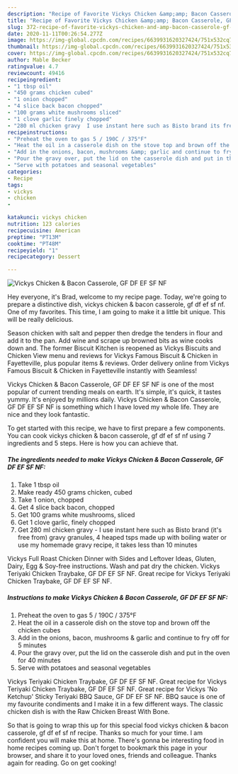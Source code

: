 ```yaml
---
description: "Recipe of Favorite Vickys Chicken &amp;amp; Bacon Casserole, GF DF EF SF NF"
title: "Recipe of Favorite Vickys Chicken &amp;amp; Bacon Casserole, GF DF EF SF NF"
slug: 372-recipe-of-favorite-vickys-chicken-and-amp-bacon-casserole-gf-df-ef-sf-nf
date: 2020-11-11T00:26:54.277Z
image: https://img-global.cpcdn.com/recipes/6639931620327424/751x532cq70/vickys-chicken-bacon-casserole-gf-df-ef-sf-nf-recipe-main-photo.jpg
thumbnail: https://img-global.cpcdn.com/recipes/6639931620327424/751x532cq70/vickys-chicken-bacon-casserole-gf-df-ef-sf-nf-recipe-main-photo.jpg
cover: https://img-global.cpcdn.com/recipes/6639931620327424/751x532cq70/vickys-chicken-bacon-casserole-gf-df-ef-sf-nf-recipe-main-photo.jpg
author: Mable Becker
ratingvalue: 4.7
reviewcount: 49416
recipeingredient:
- "1 tbsp oil"
- "450 grams chicken cubed"
- "1 onion chopped"
- "4 slice back bacon chopped"
- "100 grams white mushrooms sliced"
- "1 clove garlic finely chopped"
- "280 ml chicken gravy  I use instant here such as Bisto brand its free from gravy granules 4 heaped tsps made up with boiling water or use my homemade gravy recipe it takes less than 10 minutes"
recipeinstructions:
- "Preheat the oven to gas 5 / 190C / 375°F"
- "Heat the oil in a casserole dish on the stove top and brown off the chicken cubes"
- "Add in the onions, bacon, mushrooms &amp; garlic and continue to fry off for 5 minutes"
- "Pour the gravy over, put the lid on the casserole dish and put in the oven for 40 minutes"
- "Serve with potatoes and seasonal vegetables"
categories:
- Recipe
tags:
- vickys
- chicken
- 

katakunci: vickys chicken  
nutrition: 123 calories
recipecuisine: American
preptime: "PT13M"
cooktime: "PT48M"
recipeyield: "1"
recipecategory: Dessert

---
```



![Vickys Chicken &amp; Bacon Casserole, GF DF EF SF NF](https://img-global.cpcdn.com/recipes/6639931620327424/751x532cq70/vickys-chicken-bacon-casserole-gf-df-ef-sf-nf-recipe-main-photo.jpg)

Hey everyone, it's Brad, welcome to my recipe page. Today, we're going to prepare a distinctive dish, vickys chicken &amp; bacon casserole, gf df ef sf nf. One of my favorites. This time, I am going to make it a little bit unique. This will be really delicious.

Season chicken with salt and pepper then dredge the tenders in flour and add it to the pan. Add wine and scrape up browned bits as wine cooks down and. The former Biscuit Kitchen is reopened as Vickys Biscuits and Chicken View menu and reviews for Vickys Famous Biscuit &amp; Chicken in Fayetteville, plus popular items &amp; reviews. Order delivery online from Vickys Famous Biscuit &amp; Chicken in Fayetteville instantly with Seamless!

Vickys Chicken &amp; Bacon Casserole, GF DF EF SF NF is one of the most popular of current trending meals on earth. It's simple, it's quick, it tastes yummy. It's enjoyed by millions daily. Vickys Chicken &amp; Bacon Casserole, GF DF EF SF NF is something which I have loved my whole life. They are nice and they look fantastic.


To get started with this recipe, we have to first prepare a few components. You can cook vickys chicken &amp; bacon casserole, gf df ef sf nf using 7 ingredients and 5 steps. Here is how you can achieve that.

<!--inarticleads1-->

##### The ingredients needed to make Vickys Chicken &amp; Bacon Casserole, GF DF EF SF NF:

1. Take 1 tbsp oil
1. Make ready 450 grams chicken, cubed
1. Take 1 onion, chopped
1. Get 4 slice back bacon, chopped
1. Get 100 grams white mushrooms, sliced
1. Get 1 clove garlic, finely chopped
1. Get 280 ml chicken gravy - I use instant here such as Bisto brand (it&#39;s free from) gravy granules, 4 heaped tsps made up with boiling water or use my homemade gravy recipe, it takes less than 10 minutes


Vickys Full Roast Chicken Dinner with Sides and Leftover Ideas, Gluten, Dairy, Egg &amp; Soy-free instructions. Wash and pat dry the chicken. Vickys Teriyaki Chicken Traybake, GF DF EF SF NF. Great recipe for Vickys Teriyaki Chicken Traybake, GF DF EF SF NF. 

<!--inarticleads2-->

##### Instructions to make Vickys Chicken &amp; Bacon Casserole, GF DF EF SF NF:

1. Preheat the oven to gas 5 / 190C / 375°F
1. Heat the oil in a casserole dish on the stove top and brown off the chicken cubes
1. Add in the onions, bacon, mushrooms &amp; garlic and continue to fry off for 5 minutes
1. Pour the gravy over, put the lid on the casserole dish and put in the oven for 40 minutes
1. Serve with potatoes and seasonal vegetables


Vickys Teriyaki Chicken Traybake, GF DF EF SF NF. Great recipe for Vickys Teriyaki Chicken Traybake, GF DF EF SF NF. Great recipe for Vickys &#39;No Ketchup&#39; Sticky Teriyaki BBQ Sauce, GF DF EF SF NF. BBQ sauce is one of my favourite condiments and I make it in a few different ways. The classic chicken dish is with the Raw Chicken Breast With Bone. 

So that is going to wrap this up for this special food vickys chicken &amp; bacon casserole, gf df ef sf nf recipe. Thanks so much for your time. I am confident you will make this at home. There's gonna be interesting food in home recipes coming up. Don't forget to bookmark this page in your browser, and share it to your loved ones, friends and colleague. Thanks again for reading. Go on get cooking!
